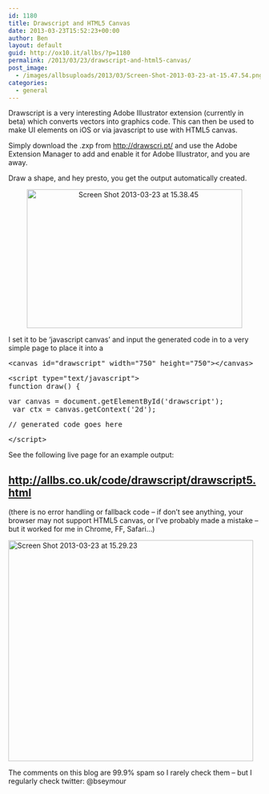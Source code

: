 ```yaml
---
id: 1180
title: Drawscript and HTML5 Canvas
date: 2013-03-23T15:52:23+00:00
author: Ben
layout: default
guid: http://ox10.it/allbs/?p=1180
permalink: /2013/03/23/drawscript-and-html5-canvas/
post_image:
  - /images/allbsuploads/2013/03/Screen-Shot-2013-03-23-at-15.47.54.png
categories:
  - general
---
```

Drawscript is a very interesting Adobe Illustrator extension (currently in beta) which converts vectors into graphics code. This can then be used to make UI elements on iOS or via javascript to use with HTML5 canvas.

Simply download the .zxp from <a title="http://drawscri.pt/" href="http://drawscri.pt/" target="_blank">http://drawscri.pt/</a> and use the Adobe Extension Manager to add and enable it for Adobe Illustrator, and you are away.

Draw a shape, and hey presto, you get the output automatically created.

<p style="text-align: center;">
  <img class="aligncenter  wp-image-1188" src="http://ox10.it/allbs/wp-content/uploads/2013/03/Screen-Shot-2013-03-23-at-15.38.45-1024x658.png" alt="Screen Shot 2013-03-23 at 15.38.45" width="430" height="277" srcset="/images/allbsuploads/2013/03/Screen-Shot-2013-03-23-at-15.38.45-1024x658.png 1024w, /images/allbsuploads/2013/03/Screen-Shot-2013-03-23-at-15.38.45.png 1113w" sizes="(max-width: 430px) 100vw, 430px" />
</p>

I set it to be &#8216;javascript canvas&#8217; and input the generated code in to a very simple page to place it into a <canvas>

<pre>&lt;canvas id="drawscript" width="750" height="750"&gt;&lt;/canvas&gt;</pre>

<pre>&lt;script type="text/javascript"&gt;
function draw() {</pre>

<pre>var canvas = document.getElementById('drawscript');
 var ctx = canvas.getContext('2d');</pre>

<pre>// generated code goes here</pre>

<pre>&lt;/script&gt;</pre>

See the following live page for an example output:

## <span style="color: #800000;"><a title="http://allbs.co.uk/code/drawscript/drawscript5.html" href="http://allbs.co.uk/code/drawscript/drawscript5.html" target="_blank"><span style="color: #800000;">http://allbs.co.uk/code/drawscript/drawscript5.html</span></a></span>

(there is no error handling or fallback code &#8211; if don&#8217;t see anything, your browser may not support HTML5 canvas, or I&#8217;ve probably made a mistake &#8211; but it worked for me in Chrome, FF, Safari&#8230;)

<img class="aligncenter size-full wp-image-1189" src="http://ox10.it/allbs/wp-content/uploads/2013/03/Screen-Shot-2013-03-23-at-15.29.23.png" alt="Screen Shot 2013-03-23 at 15.29.23" width="489" height="441" srcset="/images/allbsuploads/2013/03/Screen-Shot-2013-03-23-at-15.29.23-300x270.png 300w, /images/allbsuploads/2013/03/Screen-Shot-2013-03-23-at-15.29.23.png 489w" sizes="(max-width: 489px) 100vw, 489px" />

The comments on this blog are 99.9% spam so I rarely check them &#8211; but I regularly check twitter: @bseymour

&nbsp;

&nbsp;
